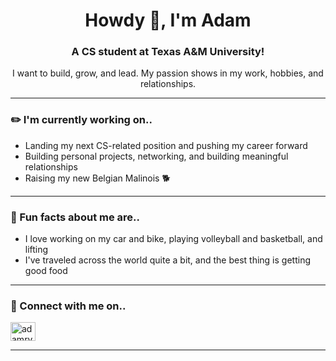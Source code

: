 <h1 align="center">Howdy 👋, I'm Adam</h1>
<h3 align="center">A CS student at Texas A&M University!</h3>
<p align="center">I want to build, grow, and lead. My passion shows in my work, hobbies, and relationships.</p>

---

<h3 align="left">✏️ I'm currently working on..</h3>
<ul>
    <li>Landing my next CS-related position and pushing my career forward</li>
    <li>Building personal projects, networking, and building meaningful relationships</li>
    <li>Raising my new Belgian Malinois 🐕</li>
</ul>

---

<h3 align="left">💫 Fun facts about me are..</h3>
<ul>
    <li>I love working on my car and bike, playing volleyball and basketball, and lifting</li>
    <li>I've traveled across the world quite a bit, and the best thing is getting good food</li>
</ul>

---

<h3 align="left">🔌 Connect with me on..</h3>
<p align="left">
<a href="https://linkedin.com/in/adamryu" target="blank"><img align="center" src="https://raw.githubusercontent.com/rahuldkjain/github-profile-readme-generator/master/src/images/icons/Social/linked-in-alt.svg" alt="adamryu" height="30" width="40" /></a>
</p>

---

